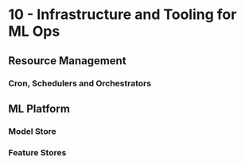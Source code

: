 # 10 - Infrastructure and Tooling for ML Ops

## Resource Management

### Cron, Schedulers and Orchestrators

## ML Platform

### Model Store


### Feature Stores